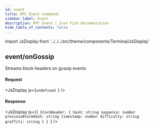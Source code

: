 ```yaml
---
id: event
title: RPC Event commands
sidebar_label: Event
description: RPC Event | Iron Fish Documentation
hide_table_of_contents: false
---
```


import JsDisplay from '../../../src/theme/components/Terminal/JsDisplay'

## event/onGossip

Streams block headers on gossip events

#### Request

<JsDisplay js={`undefined
`} />

#### Response

<JsDisplay js={`{
  blockHeader: {
    hash: string
    sequence: number
    previousBlockHash: string
    timestamp: number
    difficulty: string
    graffiti: string
  }
}
`} />
